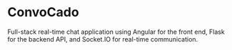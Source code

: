 # ConvoCado
Full-stack real-time chat application using Angular for the front end, Flask for the backend API, and Socket.IO for real-time communication.
